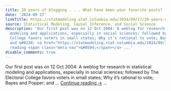 ```yaml
---
title: 20 years of blogging . . . What have been your favorite posts?
date: '2024-09-17'
linkTitle: https://statmodeling.stat.columbia.edu/2024/09/17/20-years-of-blogging-what-are-your-favorite-posts/
source: Statistical Modeling, Causal Inference, and Social Science
description: 'Our first post was on 12 Oct 2004: A weblog for research in statistical
  modeling and applications, especially in social sciences; followed by The Electoral
  College favors voters in small states; Why it’s rational to vote; Bayes and Popper;
  and &#8230; <a href="https://statmodeling.stat.columbia.edu/2024/09/17/20-years-of-blogging-what-are-your-favorite-posts/">Continue
  reading <span class="meta-nav">&#8594;</span></a> ...'
disable_comments: true
---
```

Our first post was on 12 Oct 2004: A weblog for research in statistical modeling and applications, especially in social sciences; followed by The Electoral College favors voters in small states; Why it’s rational to vote; Bayes and Popper; and &#8230; <a href="https://statmodeling.stat.columbia.edu/2024/09/17/20-years-of-blogging-what-are-your-favorite-posts/">Continue reading <span class="meta-nav">&#8594;</span></a> ...